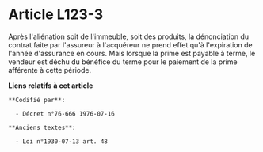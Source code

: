 # Article L123-3

Après l'aliénation soit de l'immeuble, soit des produits, la dénonciation du contrat faite par l'assureur à l'acquéreur ne
prend effet qu'à l'expiration de l'année d'assurance en cours. Mais lorsque la prime est payable à terme, le vendeur est
déchu du bénéfice du terme pour le paiement de la prime afférente à cette période.

**Liens relatifs à cet article**

	**Codifié par**:

	  - Décret n°76-666 1976-07-16

	**Anciens textes**:

	  - Loi n°1930-07-13 art. 48
